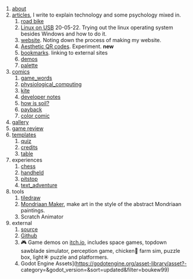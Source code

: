 1. [about](about)
2. [articles](article), I write to explain technology and some psychology mixed in.
	1. [road bike](article/roadbike)
	2. [Linux on USB](linux_on_usb) 20-05-22. Trying out the linux operating system besides Windows and how to do it.
	3. [website](article/website.md). Noting down the process of making my website. 
	4. [Aesthetic QR codes](article/aesthetic_qr). Experiment. **new**
	5. [bookmarks](article/bookmarks.md). linking to external sites
	6. [demos](article/demos.md)
	7. [palette](article/palette)
3. [comics](comics)
	1. [game_words]("game_words.svg)
	2. [physiological_computing](physiological_computing_use_case.png)
	3. [kite](kite.png)
	4. [developer notes](developer_notes.svg)
	5. [how is soil?](how_is_soil.svg)
	6. [payback](payback.png)
	7. [color comic](color_comic.png)
4. [gallery](gallery)
5. [game review](review)
6. [templates](templates)
	1. [quiz](templates/quiz)
	2. [credits](templates/credits)
	3. [table](templates/table)
7. experiences
	1. [chess](/chess)
	2. [handheld](/handheld)
	3. [pitstop](/pitstop)
	4. [text_adventure](/text_adventure)
8. tools
	1. [tiledraw](tiledraw)
	2. [Mondriaan Maker](https://howyoudoing.itch.io/mondriaan-maker), make art in the style of the abstract Mondriaan paintings.
	3. Scratch Animator
9. external
	1. [source](https://github.com/boukew99/boukew99.github.io)
	2. [Github](https://github.com/boukew99)
	3. 🎮 Game demos on [itch.io](https://howyoudoing.itch.io/), includes space games, topdown sawblade simulator, perception game, chicken🐔 farm sim, puzzle box, light☀️ puzzle and platformers.
	4. Godot Engine Assets](https://godotengine.org/asset-library/asset?- category=&godot_version=&sort=updated&filter=boukew99)
